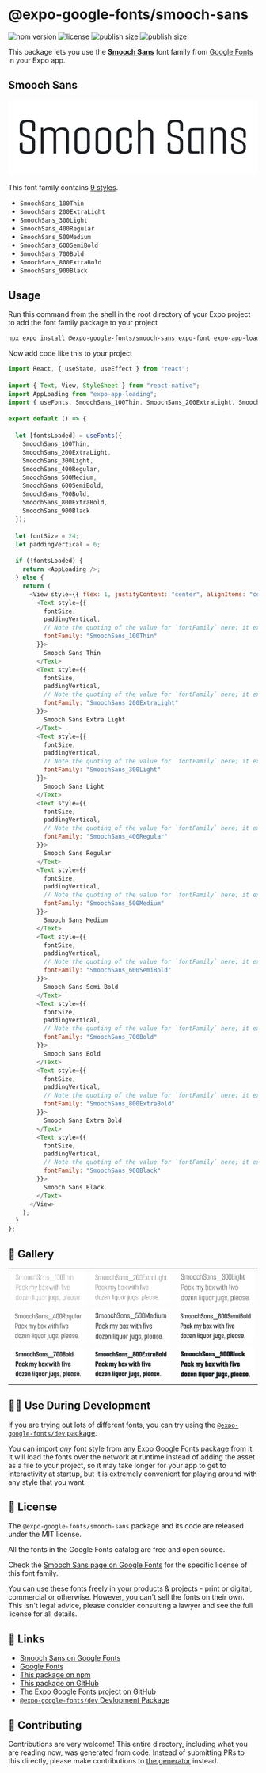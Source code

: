 # @expo-google-fonts/smooch-sans

![npm version](https://flat.badgen.net/npm/v/@expo-google-fonts/smooch-sans)
![license](https://flat.badgen.net/github/license/expo/google-fonts)
![publish size](https://flat.badgen.net/packagephobia/install/@expo-google-fonts/smooch-sans)
![publish size](https://flat.badgen.net/packagephobia/publish/@expo-google-fonts/smooch-sans)

This package lets you use the [**Smooch Sans**](https://fonts.google.com/specimen/Smooch+Sans) font family from [Google Fonts](https://fonts.google.com/) in your Expo app.

## Smooch Sans

![Smooch Sans](./font-family.png)

This font family contains [9 styles](#-gallery).

- `SmoochSans_100Thin`
- `SmoochSans_200ExtraLight`
- `SmoochSans_300Light`
- `SmoochSans_400Regular`
- `SmoochSans_500Medium`
- `SmoochSans_600SemiBold`
- `SmoochSans_700Bold`
- `SmoochSans_800ExtraBold`
- `SmoochSans_900Black`

## Usage

Run this command from the shell in the root directory of your Expo project to add the font family package to your project

```sh
npx expo install @expo-google-fonts/smooch-sans expo-font expo-app-loading
```

Now add code like this to your project

```js
import React, { useState, useEffect } from "react";

import { Text, View, StyleSheet } from "react-native";
import AppLoading from "expo-app-loading";
import { useFonts, SmoochSans_100Thin, SmoochSans_200ExtraLight, SmoochSans_300Light, SmoochSans_400Regular, SmoochSans_500Medium, SmoochSans_600SemiBold, SmoochSans_700Bold, SmoochSans_800ExtraBold, SmoochSans_900Black } from '@expo-google-fonts/smooch-sans';

export default () => {

  let [fontsLoaded] = useFonts({
    SmoochSans_100Thin, 
    SmoochSans_200ExtraLight, 
    SmoochSans_300Light, 
    SmoochSans_400Regular, 
    SmoochSans_500Medium, 
    SmoochSans_600SemiBold, 
    SmoochSans_700Bold, 
    SmoochSans_800ExtraBold, 
    SmoochSans_900Black
  });

  let fontSize = 24;
  let paddingVertical = 6;

  if (!fontsLoaded) {
    return <AppLoading />;
  } else {
    return (
      <View style={{ flex: 1, justifyContent: "center", alignItems: "center" }}>
        <Text style={{
          fontSize,
          paddingVertical,
          // Note the quoting of the value for `fontFamily` here; it expects a string!
          fontFamily: "SmoochSans_100Thin"
        }}>
          Smooch Sans Thin
        </Text>
        <Text style={{
          fontSize,
          paddingVertical,
          // Note the quoting of the value for `fontFamily` here; it expects a string!
          fontFamily: "SmoochSans_200ExtraLight"
        }}>
          Smooch Sans Extra Light
        </Text>
        <Text style={{
          fontSize,
          paddingVertical,
          // Note the quoting of the value for `fontFamily` here; it expects a string!
          fontFamily: "SmoochSans_300Light"
        }}>
          Smooch Sans Light
        </Text>
        <Text style={{
          fontSize,
          paddingVertical,
          // Note the quoting of the value for `fontFamily` here; it expects a string!
          fontFamily: "SmoochSans_400Regular"
        }}>
          Smooch Sans Regular
        </Text>
        <Text style={{
          fontSize,
          paddingVertical,
          // Note the quoting of the value for `fontFamily` here; it expects a string!
          fontFamily: "SmoochSans_500Medium"
        }}>
          Smooch Sans Medium
        </Text>
        <Text style={{
          fontSize,
          paddingVertical,
          // Note the quoting of the value for `fontFamily` here; it expects a string!
          fontFamily: "SmoochSans_600SemiBold"
        }}>
          Smooch Sans Semi Bold
        </Text>
        <Text style={{
          fontSize,
          paddingVertical,
          // Note the quoting of the value for `fontFamily` here; it expects a string!
          fontFamily: "SmoochSans_700Bold"
        }}>
          Smooch Sans Bold
        </Text>
        <Text style={{
          fontSize,
          paddingVertical,
          // Note the quoting of the value for `fontFamily` here; it expects a string!
          fontFamily: "SmoochSans_800ExtraBold"
        }}>
          Smooch Sans Extra Bold
        </Text>
        <Text style={{
          fontSize,
          paddingVertical,
          // Note the quoting of the value for `fontFamily` here; it expects a string!
          fontFamily: "SmoochSans_900Black"
        }}>
          Smooch Sans Black
        </Text>
      </View>
    );
  }
};
```

## 🔡 Gallery


||||
|-|-|-|
|![SmoochSans_100Thin](./SmoochSans_100Thin.ttf.png)|![SmoochSans_200ExtraLight](./SmoochSans_200ExtraLight.ttf.png)|![SmoochSans_300Light](./SmoochSans_300Light.ttf.png)||
|![SmoochSans_400Regular](./SmoochSans_400Regular.ttf.png)|![SmoochSans_500Medium](./SmoochSans_500Medium.ttf.png)|![SmoochSans_600SemiBold](./SmoochSans_600SemiBold.ttf.png)||
|![SmoochSans_700Bold](./SmoochSans_700Bold.ttf.png)|![SmoochSans_800ExtraBold](./SmoochSans_800ExtraBold.ttf.png)|![SmoochSans_900Black](./SmoochSans_900Black.ttf.png)||


## 👩‍💻 Use During Development

If you are trying out lots of different fonts, you can try using the [`@expo-google-fonts/dev` package](https://github.com/expo/google-fonts/tree/master/font-packages/dev#readme).

You can import _any_ font style from any Expo Google Fonts package from it. It will load the fonts over the network at runtime instead of adding the asset as a file to your project, so it may take longer for your app to get to interactivity at startup, but it is extremely convenient for playing around with any style that you want.


## 📖 License

The `@expo-google-fonts/smooch-sans` package and its code are released under the MIT license.

All the fonts in the Google Fonts catalog are free and open source.

Check the [Smooch Sans page on Google Fonts](https://fonts.google.com/specimen/Smooch+Sans) for the specific license of this font family.

You can use these fonts freely in your products & projects - print or digital, commercial or otherwise. However, you can't sell the fonts on their own. This isn't legal advice, please consider consulting a lawyer and see the full license for all details.

## 🔗 Links

- [Smooch Sans on Google Fonts](https://fonts.google.com/specimen/Smooch+Sans)
- [Google Fonts](https://fonts.google.com/)
- [This package on npm](https://www.npmjs.com/package/@expo-google-fonts/smooch-sans)
- [This package on GitHub](https://github.com/expo/google-fonts/tree/master/font-packages/smooch-sans)
- [The Expo Google Fonts project on GitHub](https://github.com/expo/google-fonts)
- [`@expo-google-fonts/dev` Devlopment Package](https://github.com/expo/google-fonts/tree/master/font-packages/dev)

## 🤝 Contributing

Contributions are very welcome! This entire directory, including what you are reading now, was generated from code. Instead of submitting PRs to this directly, please make contributions to [the generator](https://github.com/expo/google-fonts/tree/master/packages/generator) instead.
